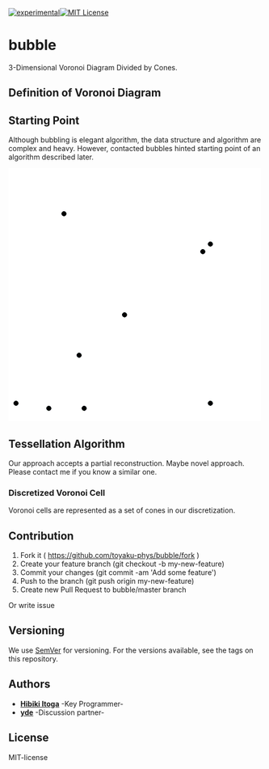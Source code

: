[![experimental](http://badges.github.io/stability-badges/dist/experimental.svg)](http://github.com/badges/stability-badges)[![MIT License](http://img.shields.io/badge/license-MIT-blue.svg?style=flat)](LICENSE)

# bubble
3-Dimensional Voronoi Diagram Divided by Cones.

## Definition of Voronoi Diagram


## Starting Point
Although bubbling is elegant algorithm, the data structure and algorithm are complex and heavy.
However, contacted bubbles hinted starting point of an algorithm described later.

![bubbling](doc/fig/Voronoi_growth_euclidean.gif)



## Tessellation Algorithm
Our approach accepts a partial reconstruction.
Maybe novel approach. 
Please contact me if you know a similar one.

### Discretized Voronoi Cell 
Voronoi cells are represented as a set of cones in our discretization.

## Contribution
1. Fork it ( https://github.com/toyaku-phys/bubble/fork )
2. Create your feature branch (git checkout -b my-new-feature)
3. Commit your changes (git commit -am 'Add some feature')
4. Push to the branch (git push origin my-new-feature)
5. Create new Pull Request to bubble/master branch

Or write issue

## Versioning
We use [SemVer](http://semver.org/) for versioning. 
For the versions available, see the tags on this repository.

## Authors
* [**Hibiki Itoga**](https://github.com/misteltein) -Key Programmer-
* [**yde**](https://github.com/master-yde) -Discussion partner-

## License
MIT-license
